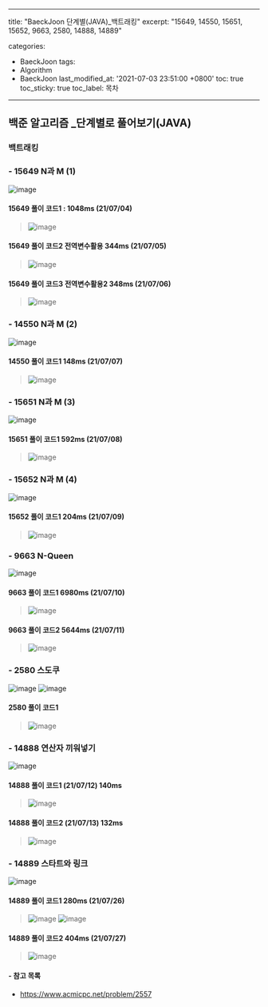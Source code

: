 ﻿---

title: "BaeckJoon 단계별(JAVA)_백트래킹" 
excerpt: "15649, 14550, 15651, 15652, 9663, 2580, 14888, 14889"

categories: 
 - BaeckJoon 
tags: 
 - Algorithm
 - BaeckJoon 
last_modified_at: '2021-07-03 23:51:00 +0800'
toc: true
toc_sticky: true
toc_label: 목차
---
## 백준 알고리즘 _단계별로 풀어보기(JAVA)
### 백트래킹
### - 15649 N과 M (1)
![image](https://user-images.githubusercontent.com/66898243/124388667-d196a400-dd1e-11eb-9ac7-346b6b907e0c.png)

#### 15649 풀이 코드1 : 1048ms (21/07/04)
>  ![image](https://user-images.githubusercontent.com/66898243/124389430-00624980-dd22-11eb-8ed7-0c2a74410e49.png)

#### 15649 풀이 코드2 전역변수활용 344ms (21/07/05)
>  ![image](https://user-images.githubusercontent.com/66898243/124485305-649b1100-dde7-11eb-81bb-da9b2047ceb5.png)

#### 15649 풀이 코드3 전역변수활용2 348ms (21/07/06)
>  ![image](https://user-images.githubusercontent.com/66898243/124616862-66c9a200-deb1-11eb-8b82-3ba8e0b2e632.png)

### - 14550 N과 M (2)
 ![image](https://user-images.githubusercontent.com/66898243/124780227-6696d880-df7d-11eb-9442-7053d8a8531f.png)

#### 14550 풀이 코드1 148ms (21/07/07)
>  ![image](https://user-images.githubusercontent.com/66898243/124782096-ea04f980-df7e-11eb-85c9-f51fca6e4c5e.png)

### - 15651 N과 M (3)
 ![image](https://user-images.githubusercontent.com/66898243/124941261-a628f780-e045-11eb-8427-d6c72c8c97f5.png)
 
#### 15651 풀이 코드1 592ms (21/07/08)
>  ![image](https://user-images.githubusercontent.com/66898243/124941714-facc7280-e045-11eb-9892-63e78071db74.png)

### - 15652 N과 M (4)
 ![image](https://user-images.githubusercontent.com/66898243/125094577-595d2380-e10e-11eb-900a-4d5012e81f14.png)

#### 15652 풀이 코드1 204ms (21/07/09)
>  ![image](https://user-images.githubusercontent.com/66898243/125095268-f9b34800-e10e-11eb-8d29-f056ee1be9e0.png)

### - 9663 N-Queen 
 ![image](https://user-images.githubusercontent.com/66898243/125166856-9e4d8c80-e1d8-11eb-9a95-6273d51b9a44.png)
 
#### 9663 풀이 코드1 6980ms (21/07/10)
>  ![image](https://user-images.githubusercontent.com/66898243/125166893-bf15e200-e1d8-11eb-97a5-2dce057d0c57.png)

#### 9663 풀이 코드2 5644ms (21/07/11)
>  ![image](https://user-images.githubusercontent.com/66898243/125199796-ea650380-e2a2-11eb-99ca-a46959c948c6.png)

### - 2580 스도쿠
![image](https://user-images.githubusercontent.com/66898243/125639233-a5500380-c9e4-4435-bc08-a6deedc4755d.png)
![image](https://user-images.githubusercontent.com/66898243/125639293-99a7e70a-969b-459a-a0b6-e206907e438b.png)

#### 2580 풀이 코드1
> ![image](https://user-images.githubusercontent.com/66898243/148078358-da7d625c-f970-4726-a0a6-1dab812dbf65.png)


### - 14888 연산자 끼워넣기
![image](https://user-images.githubusercontent.com/66898243/125638735-80303348-b25c-4c5d-aa3c-e304937dbfd5.png)

#### 14888 풀이 코드1 (21/07/12) 140ms
>  ![image](https://user-images.githubusercontent.com/66898243/125472169-13c82a3e-c293-4599-9c9c-071a204d96fb.png)

#### 14888 풀이 코드2 (21/07/13) 132ms
>  ![image](https://user-images.githubusercontent.com/66898243/125638929-1bcb0a45-42d8-45b3-90c8-9e60078f2f63.png)

### - 14889 스타트와 링크
![image](https://user-images.githubusercontent.com/66898243/125638480-b41405b7-48a2-44da-8531-c1ac0355fe46.png)

#### 14889 풀이 코드1 280ms (21/07/26)
>  ![image](https://user-images.githubusercontent.com/66898243/127009100-09e4675c-f7dd-432b-886a-20d47f59a12d.png)
>  ![image](https://user-images.githubusercontent.com/66898243/127009234-aea4b870-4c98-45c6-a791-2f5783b2c424.png)

#### 14889 풀이 코드2 404ms (21/07/27)
>  ![image](https://user-images.githubusercontent.com/66898243/127164783-dde1037c-328a-4415-9742-ec9d86fe91fa.png)


#### - 참고 목록
- https://www.acmicpc.net/problem/2557
